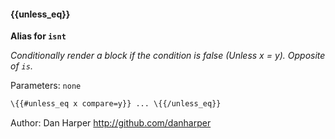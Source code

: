 #### \{{unless_eq}}

**Alias for `isnt`**

_Conditionally render a block if the condition is false (Unless x = y). Opposite of `is`._

Parameters: `none`

```html
\{{#unless_eq x compare=y}} ... \{{/unless_eq}}
```
Author: Dan Harper <http://github.com/danharper>